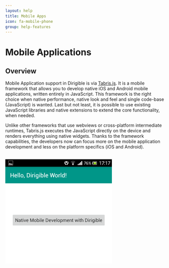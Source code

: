 ```yaml
---
layout: help
title: Mobile Apps
icon: fa-mobile-phone
group: help-features
---
```


Mobile Applications
===

Overview
---

Mobile Application support in Dirigible is via [Tabris.js](http://tabrisjs.com). It is a mobile framework that allows you to develop native iOS and Android mobile applications, written entirely in JavaScript. This framework is the right choice when native performance, native look and feel and single code-base (JavaScript) is wanted. Last but not least, it is possible to use existing JavaScript libraries and native extensions to extend the core functionality, when needed.

Unlike other frameworks that use webviews or cross-platform intermediate runtimes, Tabris.js executes the JavaScript directly on the device and renders everything using native widgets. Thanks to the framework capabilities, the developers now can focus more on the mobile application development and less on the platform specifics (iOS and Android).

<br>
	<img class="img-responsive" src="/help/images/features/mobile_app.png"/>
<br>
